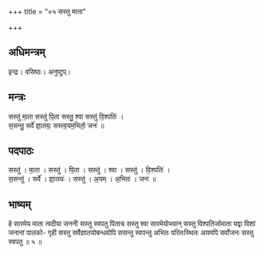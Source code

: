 +++
title = "०५ सस्तु माता"

+++
## अधिमन्त्रम्
इन्द्रः। वसिष्ठः। अनुष्टुप्।

## मन्त्रः
सस्तु॑ मा॒ता सस्तु॑ पि॒ता सस्तु॒ श्वा सस्तु॑ वि॒श्पतिः॑ ।  
स॒सन्तु॒ सर्वे॑ ज्ञा॒तयः॒ सस्त्व॒यम॒भितो॒ जनः॑ ॥

## पदपाठः
सस्तु॑ । मा॒ता । सस्तु॑ । पि॒ता । सस्तु॑ । श्वा । सस्तु॑ । वि॒श्पतिः॑ ।  
स॒सन्तु॑ । सर्वे॑ । ज्ञा॒तयः॑ । सस्तु॑ । अ॒यम् । अ॒भितः॑ । जनः॑ ॥

## भाष्यम्
हे सारमेय माता त्वदीया जननी सस्तु स्वपतु पिताच सस्तु श्वा सारमेयोभवान् सस्तु विश्पतिर्जामाता यद्वा विशां जनानां पालको- गृही सस्तु सर्वेज्ञातयोबन्धवोपि ससन्तु स्वपन्तु अभितः परितःस्थितः अयमपि सर्वोजनः सस्तु स्वपतु ॥ ५ ॥